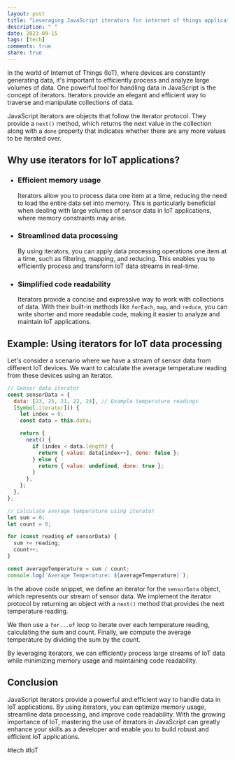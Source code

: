 ```yaml
---
layout: post
title: "Leveraging JavaScript iterators for internet of things applications"
description: " "
date: 2023-09-15
tags: [tech]
comments: true
share: true
---
```


In the world of Internet of Things (IoT), where devices are constantly generating data, it's important to efficiently process and analyze large volumes of data. One powerful tool for handling data in JavaScript is the concept of iterators. Iterators provide an elegant and efficient way to traverse and manipulate collections of data.

JavaScript iterators are objects that follow the iterator protocol. They provide a `next()` method, which returns the next value in the collection along with a `done` property that indicates whether there are any more values to be iterated over.

## Why use iterators for IoT applications?

* ### Efficient memory usage
  Iterators allow you to process data one item at a time, reducing the need to load the entire data set into memory. This is particularly beneficial when dealing with large volumes of sensor data in IoT applications, where memory constraints may arise.

* ### Streamlined data processing
  By using iterators, you can apply data processing operations one item at a time, such as filtering, mapping, and reducing. This enables you to efficiently process and transform IoT data streams in real-time.

* ### Simplified code readability
  Iterators provide a concise and expressive way to work with collections of data. With their built-in methods like `forEach`, `map`, and `reduce`, you can write shorter and more readable code, making it easier to analyze and maintain IoT applications.

## Example: Using iterators for IoT data processing

Let's consider a scenario where we have a stream of sensor data from different IoT devices. We want to calculate the average temperature reading from these devices using an iterator.

```javascript
// Sensor data iterator
const sensorData = {
  data: [23, 25, 21, 22, 24], // Example temperature readings
  [Symbol.iterator]() {
    let index = 0;
    const data = this.data;

    return {
      next() {
        if (index < data.length) {
          return { value: data[index++], done: false };
        } else {
          return { value: undefined, done: true };
        }
      },
    };
  },
};

// Calculate average temperature using iterator
let sum = 0;
let count = 0;

for (const reading of sensorData) {
  sum += reading;
  count++;
}

const averageTemperature = sum / count;
console.log(`Average Temperature: ${averageTemperature}`);
```

In the above code snippet, we define an iterator for the `sensorData` object, which represents our stream of sensor data. We implement the iterator protocol by returning an object with a `next()` method that provides the next temperature reading.

We then use a `for...of` loop to iterate over each temperature reading, calculating the sum and count. Finally, we compute the average temperature by dividing the sum by the count.

By leveraging iterators, we can efficiently process large streams of IoT data while minimizing memory usage and maintaining code readability.

## Conclusion

JavaScript iterators provide a powerful and efficient way to handle data in IoT applications. By using iterators, you can optimize memory usage, streamline data processing, and improve code readability. With the growing importance of IoT, mastering the use of iterators in JavaScript can greatly enhance your skills as a developer and enable you to build robust and efficient IoT applications.

#tech #IoT